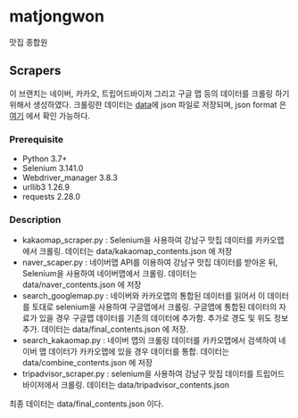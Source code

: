# matjongwon
맛집 종합원

## Scrapers

이 브랜치는 네이버, 카카오, 트립어드바이저 그리고 구글 맵 등의 데이터를 크롤링 하기 위해서 생성하였다.
크롤링한 데이터는 [data](https://github.com/ComTalk/matjongwon/tree/scrapers/data)에 json 파일로 저장되며,
json format 은 [여기](https://github.com/ComTalk/matjongwon/wiki/json-format) 에서 확인 가능하다.

### Prerequisite

* Python 3.7+
* Selenium 3.141.0
* Webdriver_manager 3.8.3
* urllib3 1.26.9
* requests 2.28.0

### Description

* kakaomap_scraper.py : Selenium을 사용하여 강남구 맛집 데이터를 카카오맵에서 크롤링. 데이터는 data/kakaomap_contents.json 에 저장
* naver_scaper.py : 네이버맵 API를 이용하여 강남구 맛집 데이터를 받아온 뒤, Selenium을 사용하여 네이버맵에서 크롤링. 데이터는 data/naver_contents.json 에 저장
* search_googlemap.py : 네이버와 카카오맵의 통합된 데이터를 읽어서 이 데이터를 토대로 selenium을 사용하여 구글맵에서 크롤링. 구글맵에 통합된 데이터의 자료가 있을 경우 구글맵 데이터를 기존의 데이터에 추가함. 추가로 경도 및 위도 정보 추가. 데이터는 data/final_contents.json 에 저장.
* search_kakaomap.py : 네이버 맵의 크롤링 데이터를 카카오맵에서 검색하여 네이버 맵 데이터가 카카오맵에 있을 경우 데이터를 통합. 데이터는 data/combine_contents.json 에 저장
* tripadvisor_scraper.py : selenium을 사용하여 강남구 맛집 데이터를 트립어드바이저에서 크롤링. 데이터는 data/tripadvisor_contents.json 

최종 데이터는 data/final_contents.json 이다.